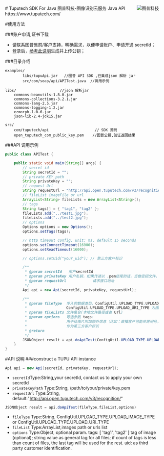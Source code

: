 <a href="https://www.tuputech.com/">
    <img src="https://www.tuputech.com/zh/images/brandpage/tuputech_logo_horizontal_black.png" alt="图普科技"
         title="图普科技" align="right" />
</a>
# Tuputech SDK For Java
图普科技-图像识别云服务 Java API https://www.tuputech.com/

#使用方法

###账户申请,证书下载

- 请联系图普售前/客户支持，明确需求，以便申请账户、申请开通 secretId；
- 登录后，<a href="https://www.tuputech.com/account/cert">参考此说明</a>生成并上传公钥；

###目录介绍

```
examples/
		libs/tupuApi.jar   //图普 API SDK ,已集成json 解析 jar
        src/com/soap/api/APITest.java  //调用示例

libs/					 //json 解析jar
	commons-beanutils-1.8.0.jar
	commons-collections-3.2.1.jar
	commons-lang-2.5.jar
	commons-logging-1.2.jar
	ezmorph-1.0.6.jar
	json-lib-2.4-jdk15.jar

src/
	com/tuputech/api				     // SDK 源码
	open_tuputech_com_public_key.pem	//图普公钥,验证返回结果
```

###API 调用示例

```java
public class APITest {

    public static void main(String[] args) {
        // secret id
        String secretId = "";
        // private KEY path
        String privateKey = "";
        // request Url
        String requestUrl = "http://api.open.tuputech.com/v3/recognition/";
        // fileList imageFile or url
        ArrayList<String> fileLists = new ArrayList<String>();
        // tags
        String tags[] = { "tag1", "tag2" };
        fileLists.add("../test1.jpg");
        fileLists.add("../test2.jpg");
        // options
        Options options = new Options();
        options.setTags(tags);

        // http timeout config, unit: ms, default 15 seconds
        options.setConnectTimeout(16000);
        options.setReadTimeout(16000);

        // options.setUid("your_uid"); // 第三方客户标识

        /**
         * @param secretId   用户secretId
         * @param privateKey 用户私钥，如果传递以 .pem结尾的话，当做密钥文件，其它字符串当做密钥内容处理
         * @param requestUrl            请求接口地址
         */
        Api api = new Api(secretId, privateKey, requestUrl);

        /**
         * @param fileType  传入的数据类型，ConfigUtil.UPLOAD_TYPE.UPLOAD_IMAGE_TYPE为本地文件
         *                  ConfigUtil.UPLOAD_TYPE.UPLOAD_URI_TYPE 为图片 Url
         * @param fileLists 文件集合(本地文件路径或者 Url)
         * @param options   可选参数 tags:
         *                  用于给图片附加额外信息（比如：直播客户可能传房间号，或者主播ID信息）。方便后续根据tag搜索到相关的图片 uid:
         *                  作为第三方客户标识
         * @return
         */
        JSONObject result = api.doApiTest(ConfigUtil.UPLOAD_TYPE.UPLOAD_IMAGE_TYPE, fileLists, options);
    }
}
```

#API 说明
###construct a TUPU API instance

```java
Api api = new Api(secretId, privateKey, requestUrl);
```

- `secretId`Type:String,your secretId, contact us to apply your own secretId
- `privateKeyPath` Type:String, /path/to/your/private/key.pem
- `requestUrl` Type:String, default:"http://api.open.tuputech.com/v3/recognition/"

```java
JSONObject result = api.doApiTest(fileType,fileList,options)
```

- `fileType` Type:String, ConfigUtil.UPLOAD_TYPE.UPLOAD_IMAGE_TYPE or ConfigUtil.UPLOAD_TYPE.UPLOAD_URI_TYPE
- `fileList` Type:ArrayList<String>,images path or urls list
- `options` Type:Object, optional param.
  tags: [ 'tag1', 'tag2' ] tag of image (optional); string value as general tag for all files; if count of tags is less than count of files, the last tag will be used for the rest.
  uid: as third party customer identification.
